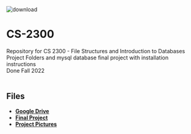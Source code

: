 ![download](https://user-images.githubusercontent.com/91383782/211229807-3a0d52b5-d269-4978-b265-5810354e62cc.png)


# CS-2300
Repository for CS 2300 - File Structures and Introduction to Databases\
Project Folders and mysql database final project with installation instructions\
Done Fall 2022
<br/><br/>

## Files
- __[Google Drive](https://drive.google.com/drive/u/0/folders/1oHVCVHLb9wpPPY9QO7IA0vKsB4wmcdHh)__
- __[Final Project](Final-Project)__
- __[Project Pictures](Pictures)__
